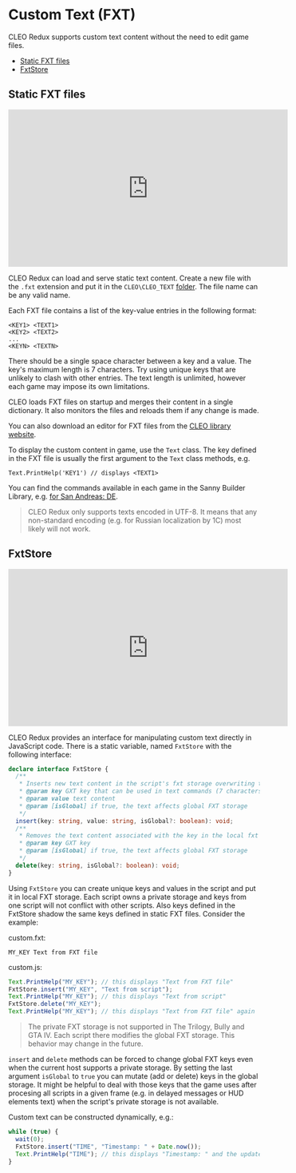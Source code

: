 # Custom Text (FXT)

CLEO Redux supports custom text content without the need to edit game files.

- [Static FXT files](#static-fxt-files)
- [FxtStore](#fxtstore)

## Static FXT files

<iframe width="560" height="315" src="https://www.youtube.com/embed/ctsKy7WnY9o" title="YouTube video player" frameborder="0" allow="accelerometer; autoplay; clipboard-write; encrypted-media; gyroscope; picture-in-picture" allowfullscreen></iframe>

CLEO Redux can load and serve static text content. Create a new file with the `.fxt` extension and put it in the `CLEO\CLEO_TEXT` [folder](./cleo-directory.md). The file name can be any valid name.

Each FXT file contains a list of the key-value entries in the following format:

```
<KEY1> <TEXT1>
<KEY2> <TEXT2>
...
<KEYN> <TEXTN>
```

There should be a single space character between a key and a value. The key's maximum length is 7 characters. Try using unique keys that are unlikely to clash with other entries. The text length is unlimited, however each game may impose its own limitations.

CLEO loads FXT files on startup and merges their content in a single dictionary. It also monitors the files and reloads them if any change is made.

You can also download an editor for FXT files from the [CLEO library website](https://cleo.li/download.html).

To display the custom content in game, use the `Text` class. The key defined in the FXT file is usually the first argument to the `Text` class methods, e.g.

```
Text.PrintHelp('KEY1') // displays <TEXT1>
```

You can find the commands available in each game in the Sanny Builder Library, e.g. [for San Andreas: DE](https://library.sannybuilder.com/#/sa_unreal/classes/Text).

> CLEO Redux only supports texts encoded in UTF-8. It means that any non-standard encoding (e.g. for Russian localization by 1C) most likely will not work.

## FxtStore

<iframe width="560" height="315" src="https://www.youtube.com/embed/FLyYyrGz1Xg" title="YouTube video player" frameborder="0" allow="accelerometer; autoplay; clipboard-write; encrypted-media; gyroscope; picture-in-picture" allowfullscreen></iframe>

CLEO Redux provides an interface for manipulating custom text directly in JavaScript code. There is a static variable, named `FxtStore` with the following interface:

```ts
declare interface FxtStore {
  /**
   * Inserts new text content in the script's fxt storage overwriting the previous content and shadowing static fxt with the same key
   * @param key GXT key that can be used in text commands (7 characters max)
   * @param value text content
   * @param [isGlobal] if true, the text affects global FXT storage
   */
  insert(key: string, value: string, isGlobal?: boolean): void;
  /**
   * Removes the text content associated with the key in the local fxt storage
   * @param key GXT key
   * @param [isGlobal] if true, the text affects global FXT storage
   */
  delete(key: string, isGlobal?: boolean): void;
}
```

Using `FxtStore` you can create unique keys and values in the script and put it in local FXT storage. Each script owns a private storage and keys from one script will not conflict with other scripts. Also keys defined in the FxtStore shadow the same keys defined in static FXT files. Consider the example:

custom.fxt:

```
MY_KEY Text from FXT file
```

custom.js:

```js
Text.PrintHelp("MY_KEY"); // this displays "Text from FXT file"
FxtStore.insert("MY_KEY", "Text from script");
Text.PrintHelp("MY_KEY"); // this displays "Text from script"
FxtStore.delete("MY_KEY");
Text.PrintHelp("MY_KEY"); // this displays "Text from FXT file" again
```

> The private FXT storage is not supported in The Trilogy, Bully and GTA IV. Each script there modifies the global FXT storage. This behavior may change in the future.

`insert` and `delete` methods can be forced to change global FXT keys even when the current host supports a private storage. By setting the last argument `isGlobal` to `true` you can mutate (add or delete) keys in the global storage. It might be helpful to deal with those keys that the game uses after procesing all scripts in a given frame (e.g. in delayed messages or HUD elements text) when the script's private storage is not available.

Custom text can be constructed dynamically, e.g.:

```js
while (true) {
  wait(0);
  FxtStore.insert("TIME", "Timestamp: " + Date.now());
  Text.PrintHelp("TIME"); // this displays "Timestamp: " and the updated timestamp value
}
```
